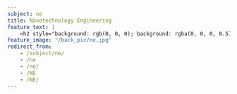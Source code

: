 ```yaml
---
subject: ne
title: Nanotechnology Engineering
feature_text: |
    <h2 style="background: rgb(0, 0, 0); background: rgba(0, 0, 0, 0.5); color: #f1f1f1; padding: 10px;">NE</h2>
feature_image: "/back_pic/ne.jpg"
redirect_from:
    - /subject/ne/
    - /ne
    - /ne/
    - /NE
    - /NE/
---
```

